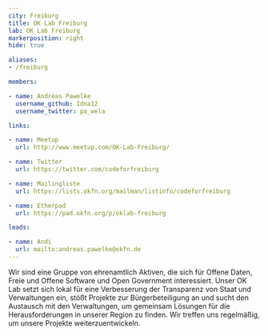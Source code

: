 ```yaml
---
city: Freiburg
title: OK Lab Freiburg
lab: OK Lab Freiburg
markerposition: right
hide: true

aliases:
- /freiburg

members:

- name: Andreas Pawelke
  username_github: Idna12
  username_twitter: pa_wela

links:

- name: Meetup
  url: http://www.meetup.com/OK-Lab-Freiburg/

- name: Twitter
  url: https://twitter.com/codeforfreiburg

- name: Mailingliste
  url: https://lists.okfn.org/mailman/listinfo/codeforfreiburg

- name: Etherpad
  url: https://pad.okfn.org/p/oklab-freiburg

leads:

- name: Andi
  url: mailto:andreas.pawelke@okfn.de
---
```


Wir sind eine Gruppe von ehrenamtlich Aktiven, die sich für Offene Daten, Freie und Offene Software und Open Government interessiert. Unser OK Lab setzt sich lokal für eine Verbesserung der Transparenz von Staat und Verwaltungen ein, stößt Projekte zur Bürgerbeteiligung an und sucht den Austausch mit den Verwaltungen, um gemeinsam Lösungen für die Herausforderungen in unserer Region zu finden. Wir treffen uns regelmäßig, um unsere Projekte weiterzuentwickeln.
